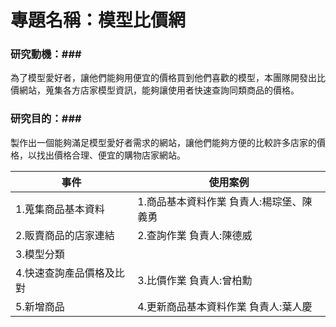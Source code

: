 # 專題名稱：模型比價網 #
### 研究動機：###

為了模型愛好者，讓他們能夠用便宜的價格買到他們喜歡的模型，本團隊開發出比價網站，蒐集各方店家模型資訊，能夠讓使用者快速查詢同類商品的價格。

### 研究目的：###

製作出一個能夠滿足模型愛好者需求的網站，讓他們能夠方便的比較許多店家的價格，以找出價格合理、便宜的購物店家網站。


|事件                     |使用案例                                 |
|-------------------------|-----------------------------------------|
|1.蒐集商品基本資料       |1.商品基本資料作業 負責人:楊琮堡、陳義勇 |
|2.販賣商品的店家連結     |2.查詢作業 負責人:陳德威                 |
|3.模型分類               |                                         |
|4.快速查詢產品價格及比對 |3.比價作業 負責人:曾柏勳                 |
|5.新增商品               |4.更新商品基本資料作業 負責人:葉人慶     |













